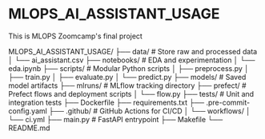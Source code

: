 # MLOPS_AI_ASSISTANT_USAGE
This is MLOPS Zoomcamp's final project

MLOPS_AI_ASSISTANT_USAGE/
├── data/                        # Store raw and processed data
│   └── ai_assistant.csv
├── notebooks/                  # EDA and experimentation
│   └── eda.ipynb
├── scripts/                    # Modular Python scripts
│   ├── preprocess.py
│   ├── train.py
│   ├── evaluate.py
│   └── predict.py
├── models/                     # Saved model artifacts
├── mlruns/                     # MLflow tracking directory
├── prefect/                    # Prefect flows and deployment scripts
│   └── flow.py
├── tests/                      # Unit and integration tests
├── Dockerfile
├── requirements.txt
├── .pre-commit-config.yaml
├── .github/                    # GitHub Actions for CI/CD
│   └── workflows/
│       └── ci.yml
├── main.py                     # FastAPI entrypoint
├── Makefile
└── README.md




